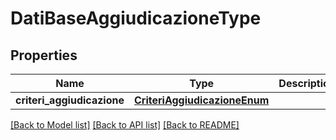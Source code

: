# DatiBaseAggiudicazioneType

## Properties
Name | Type | Description | Notes
------------ | ------------- | ------------- | -------------
**criteri_aggiudicazione** | [**CriteriAggiudicazioneEnum**](CriteriAggiudicazioneEnum.md) |  | 

[[Back to Model list]](../README.md#documentation-for-models) [[Back to API list]](../README.md#documentation-for-api-endpoints) [[Back to README]](../README.md)

